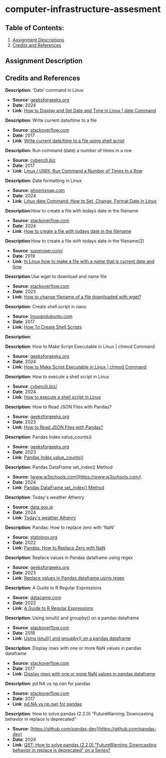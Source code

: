 # computer-infrastructure-assesment

## Table of Contents:
1. [Assignment Descriptions](#assignment-descriptions)
2. [Credits and References](#credits-and-references)


## Assignment Description



## Credits and References
**Description**: 'Date' command in Linux
- **Source**: [geeksforgeeks.org](https://www.geeksforgeeks.org/)
- **Date**: 2024
- **Link**: [How to Display and Set Date and Time in Linux | date Command](https://www.geeksforgeeks.org/date-command-linux-examples/)

**Description**: Write current date/time to a file 
- **Source**: [stackoverflow.com](https://stackoverflow.com)
- **Date**: 2017
- **Link**: [Write current date/time to a file using shell script](https://stackoverflow.com/questions/43221469/write-current-date-time-to-a-file-using-shell-script)

**Description**: Run command (date) a number of times in a row
- **Source**: [cyberciti.biz](https://www.cyberciti.biz/)
- **Date**: 2017
- **Link**: [Linux / UNIX: Run Command a Number of Times In a Row](https://www.cyberciti.biz/faq/bsd-appleosx-linux-bash-shell-run-command-n-times/)

**Description**: Date formatting in Linux
- **Source**: [phoenixnap.com](https://phoenixnap.com/kb)
- **Date**: 2024
- **Link**: [Linux date Command: How to Set, Change, Format Date in Linux](https://phoenixnap.com/kb/linux-date-command)

**Description**:How to create a file with todays date in the filename
- **Source**: [stackoverflow.com](https://stackoverflow.com)
- **Date**: 2024
- **Link**: [How to create a file with todays date in the filename](https://stackoverflow.com/questions/48270960/how-to-create-a-file-with-todays-date-in-the-filename)

**Description**:How to create a file with todays date in the filename(2)
- **Source**: [superuser.com/](https://superuser.com/)
- **Date**: 2019
- **Link**: [In Linux how to make a file with a name that is current date and time](https://superuser.com/questions/399475/in-linux-how-to-make-a-file-with-a-name-that-is-current-date-and-time)


**Description**:Use wget to download and name file
- **Source**: [stackoverflow.com](https://stackoverflow.com)
- **Date**: 2023
- **Link**: [How to change filename of a file downloaded with wget?](https://stackoverflow.com/questions/16678487/how-to-change-filename-of-a-file-downloaded-with-wget)

**Description**: Create shell script in nano
- **Source**: [linuxandubuntu.com](www.linuxandubuntu.com)
- **Date**: 2017
- **Link**: [How To Create Shell Scripts](https://www.linuxandubuntu.com/home/how-to-create-shell-scripts/)

**Description**: 



**Description**: How to Make Script Executable in Linux | chmod Command
- **Source**: [geeksforgeeks.org](https://www.geeksforgeeks.org/)
- **Date**: 2024
- **Link**: [How to Make Script Executable in Linux | chmod Command](https://www.geeksforgeeks.org/chmod-command-linux/)

**Description**: How to execute a shell script in Linux
- **Source**: [cyberciti.biz/](www.cyberciti.biz/)
- **Date**: 2024
- **Link**: [How to execute a shell script in Linux](https://www.cyberciti.biz/faq/how-to-execute-a-shell-script-in-linux/)

**Description**: How to Read JSON Files with Pandas?
- **Source**: [geeksforgeeks.org](https://www.geeksforgeeks.org/)
- **Date**: 2023
- **Link**: [How to Read JSON Files with Pandas?](https://www.geeksforgeeks.org/how-to-read-json-files-with-pandas/)

**Description**: Pandas Index.value_counts()
- **Source**: [geeksforgeeks.org](https://www.geeksforgeeks.org/)
- **Date**: 2023
- **Link**: [Pandas Index.value_counts()](https://www.geeksforgeeks.org/python-pandas-index-value_counts/)

**Description**: Pandas DataFrame set_index() Method
- **Source**: [www.w3schools.com](https://www.w3schools.com/)
- **Date**: 2024
- **Link**: [Pandas DataFrame set_index() Method](https://www.w3schools.com/python/pandas/ref_df_set_index.asp)

**Description**: Today's weather Athenry
- **Source**: [data.gov.ie](https://data.gov.ie/)
- **Date**: 2024
- **Link**: [Today's weather Athenry](https://data.gov.ie/dataset/todays-weather-athenry/resource/fffca98d-f3b6-47de-a834-837f0633e14b)

**Description**: Pandas: How to replace zero with 'NaN'
- **Source**: [statology.org](https://www.statology.org/)
- **Date**: 2022
- **Link**: [Pandas: How to Replace Zero with NaN](https://www.statology.org/pandas-replace-0-with-nan/)

**Description**: Replace values in Pandas dataframe using regex
- **Source**: [geeksforgeeks.org](https://www.geeksforgeeks.org/)
- **Date**: 2023
- **Link**: [Replace values in Pandas dataframe using regex](https://www.geeksforgeeks.org/replace-values-in-pandas-dataframe-using-regex/)

**Description**: A Guide to R Regular Expressions
- **Source**: [datacamp.com](www.datacamp.com)
- **Date**: 2022
- **Link**: [A Guide to R Regular Expressions](https://www.datacamp.com/tutorial/regex-r-regular-expressions-guide)

**Description**: Using isnull() and groupby() on a pandas dataframe
- **Source**: [stackoverflow.com](https://stackoverflow.com/)
- **Date**: 2018
- **Link**: [Using isnull() and groupby() on a pandas dataframe](https://stackoverflow.com/questions/46106954/using-isnull-and-groupby-on-a-pandas-dataframe)

**Description**: Display rows with one or more NaN values in pandas dataframe
- **Source**: [stackoverflow.com](https://stackoverflow.com/)
- **Date**: 2017
- **Link**: [Display rows with one or more NaN values in pandas dataframe](https://stackoverflow.com/questions/43424199/display-rows-with-one-or-more-nan-values-in-pandas-dataframe)


**Description**: pd.NA vs np.nan for pandas
- **Source**: [stackoverflow.com](https://stackoverflow.com/)
- **Date**: 2017
- **Link**: [pd.NA vs np.nan for pandas](https://stackoverflow.com/questions/60115806/pd-na-vs-np-nan-for-pandas)


**Description**: How to solve pandas (2.2.0) "FutureWarning: Downcasting behavior in replace is deprecated"
- **Source**: [https://github.com/pandas-dev](https://github.com/pandas-dev)
- **Date**: 2024
- **Link**: [QST: How to solve pandas (2.2.0) "FutureWarning: Downcasting behavior in replace is deprecated" on a Series? ](https://github.com/pandas-dev/pandas/issues/57734)
